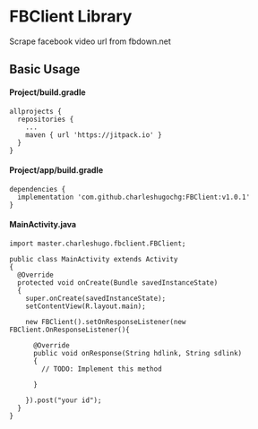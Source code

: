 # FBClient Library
Scrape facebook video url from fbdown.net

## Basic Usage
#### Project/build.gradle
```
allprojects {
  repositories {
    ...
    maven { url 'https://jitpack.io' }
  }
}
```
#### Project/app/build.gradle
```
dependencies {
  implementation 'com.github.charleshugochg:FBClient:v1.0.1'
}
```

#### MainActivity.java
```
import master.charleshugo.fbclient.FBClient;

public class MainActivity extends Activity 
{
  @Override
  protected void onCreate(Bundle savedInstanceState)
  {
    super.onCreate(savedInstanceState);
    setContentView(R.layout.main);
		
    new FBClient().setOnResponseListener(new FBClient.OnResponseListener(){

      @Override
      public void onResponse(String hdlink, String sdlink)
      {
        // TODO: Implement this method

      }

    }).post("your id");
  }
}
```
